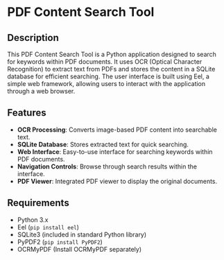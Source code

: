 # PDF Content Search Tool

## Description

This PDF Content Search Tool is a Python application designed to search for keywords within PDF documents. It uses OCR (Optical Character Recognition) to extract text from PDFs and stores the content in a SQLite database for efficient searching. The user interface is built using Eel, a simple web framework, allowing users to interact with the application through a web browser.

## Features

- **OCR Processing**: Converts image-based PDF content into searchable text.
- **SQLite Database**: Stores extracted text for quick searching.
- **Web Interface**: Easy-to-use interface for searching keywords within PDF documents.
- **Navigation Controls**: Browse through search results within the interface.
- **PDF Viewer**: Integrated PDF viewer to display the original documents.

## Requirements

- Python 3.x
- Eel (`pip install eel`)
- SQLite3 (included in standard Python library)
- PyPDF2 (`pip install PyPDF2`)
- OCRMyPDF (Install OCRMyPDF separately)
